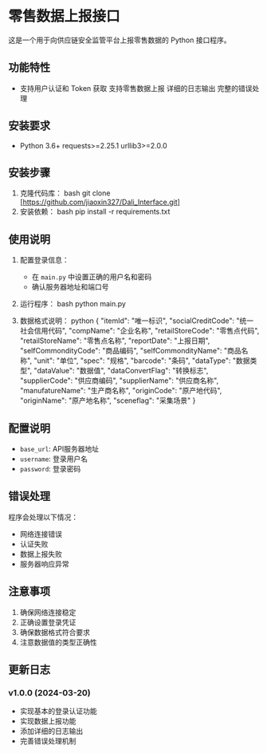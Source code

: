 # 零售数据上报接口
这是一个用于向供应链安全监管平台上报零售数据的 Python 接口程序。
## 功能特性
- 支持用户认证和 Token 获取
 支持零售数据上报
 详细的日志输出
 完整的错误处理
## 安装要求
- Python 3.6+
 requests>=2.25.1
 urllib3>=2.0.0
## 安装步骤
1. 克隆代码库：
bash
git clone [https://github.com/jiaoxin327/Dali_Interface.git]
2. 安装依赖：
bash
pip install -r requirements.txt
## 使用说明

1. 配置登录信息：
   - 在 `main.py` 中设置正确的用户名和密码
   - 确认服务器地址和端口号

2. 运行程序：
bash
python main.py
3. 数据格式说明：
python
{
"itemId": "唯一标识",
"socialCreditCode": "统一社会信用代码",
"compName": "企业名称",
"retailStoreCode": "零售点代码",
"retailStoreName": "零售点名称",
"reportDate": "上报日期",
"selfCommondityCode": "商品编码",
"selfCommondityName": "商品名称",
"unit": "单位",
"spec": "规格",
"barcode": "条码",
"dataType": "数据类型",
"dataValue": "数据值",
"dataConvertFlag": "转换标志",
"supplierCode": "供应商编码",
"supplierName": "供应商名称",
"manufatureName": "生产商名称",
"originCode": "原产地代码",
"originName": "原产地名称",
"sceneflag": "采集场景"
}
## 配置说明

- `base_url`: API服务器地址
- `username`: 登录用户名
- `password`: 登录密码

## 错误处理

程序会处理以下情况：
- 网络连接错误
- 认证失败
- 数据上报失败
- 服务器响应异常

## 注意事项

1. 确保网络连接稳定
2. 正确设置登录凭证
3. 确保数据格式符合要求
4. 注意数据值的类型正确性

## 更新日志

### v1.0.0 (2024-03-20)
- 实现基本的登录认证功能
- 实现数据上报功能
- 添加详细的日志输出
- 完善错误处理机制
